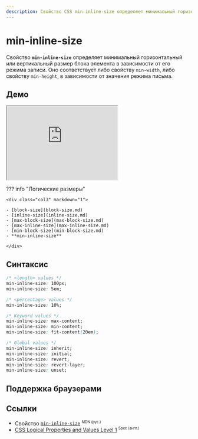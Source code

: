 ```yaml
---
description: Свойство CSS min-inline-size определяет минимальный горизонтальный или вертикальный размер блока элемента в зависимости от его режима записи.
---
```


# min-inline-size

Свойство **`min-inline-size`** определяет минимальный горизонтальный или вертикальный размер блока элемента в зависимости от его режима записи. Оно соответствует либо свойству `min-width`, либо свойству `min-height`, в зависимости от значения режима письма.

## Демо

<iframe class="interactive is-default-height" height="200" src="https://interactive-examples.mdn.mozilla.net/pages/css/min-inline-size.html" title="MDN Web Docs Interactive Example" loading="lazy" data-readystate="complete"></iframe>

??? info "Логические размеры"

    <div class="col3" markdown="1">

    - [block-size](block-size.md)
    - [inline-size](inline-size.md)
    - [max-block-size](max-block-size.md)
    - [max-inline-size](max-inline-size.md)
    - [min-block-size](min-block-size.md)
    - **min-inline-size**

    </div>

## Синтаксис

```css
/* <length> values */
min-inline-size: 100px;
min-inline-size: 5em;

/* <percentage> values */
min-inline-size: 10%;

/* Keyword values */
min-inline-size: max-content;
min-inline-size: min-content;
min-inline-size: fit-content(20em);

/* Global values */
min-inline-size: inherit;
min-inline-size: initial;
min-inline-size: revert;
min-inline-size: revert-layer;
min-inline-size: unset;
```

## Поддержка браузерами

<p class="ciu_embed" data-feature="mdn-css__properties__min-inline-size" data-periods="future_1,current,past_1,past_2" data-accessible-colours="false"></p>

## Ссылки

- Свойство [`min-inline-size`](https://developer.mozilla.org/ru/docs/Web/CSS/min-inline-size) <sup><small>MDN (рус.)</small></sup>
- [CSS Logical Properties and Values Level 1](https://w3c.github.io/csswg-drafts/css-logical/#propdef-min-inline-size) <sup><small>Spec (англ.)</small></sup>
